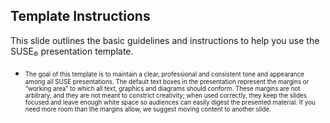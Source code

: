 ## Template Instructions

This slide outlines the basic guidelines and instructions to help you
use the SUSE<sub>&reg;</sub> presentation template.

*   <span style="font-size: 70%">
    The goal of this template is to maintain a clear, professional and
    consistent tone and appearance among all SUSE presentations. The
    default text boxes in the presentation represent the margins or
    “working area” to which all text, graphics and diagrams should
    conform. These margins are not arbitrary, and they are not meant
    to constrict creativity; when used correctly, they keep the slides
    focused and leave enough white space so audiences can easily
    digest the presented material. If you need more room than the
    margins allow, we suggest moving content to another slide.
    </span>
